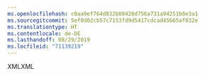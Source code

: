 ```yaml
---
ms.openlocfilehash: c0aa9ef764d832b80428d756a731a94251b0e3a1
ms.sourcegitcommit: 5ef0d02cb57c7153fd9d5417cdcad45665af832e
ms.translationtype: HT
ms.contentlocale: de-DE
ms.lasthandoff: 08/29/2019
ms.locfileid: "71139219"
---
```

<span data-ttu-id="5b117-101">XML</span><span class="sxs-lookup"><span data-stu-id="5b117-101">XML</span></span>